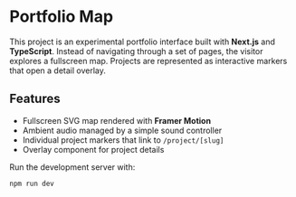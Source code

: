 # Portfolio Map

This project is an experimental portfolio interface built with **Next.js** and **TypeScript**. Instead of navigating through a set of pages, the visitor explores a fullscreen map. Projects are represented as interactive markers that open a detail overlay.

## Features

- Fullscreen SVG map rendered with **Framer Motion**
- Ambient audio managed by a simple sound controller
- Individual project markers that link to `/project/[slug]`
- Overlay component for project details

Run the development server with:

```bash
npm run dev
```

